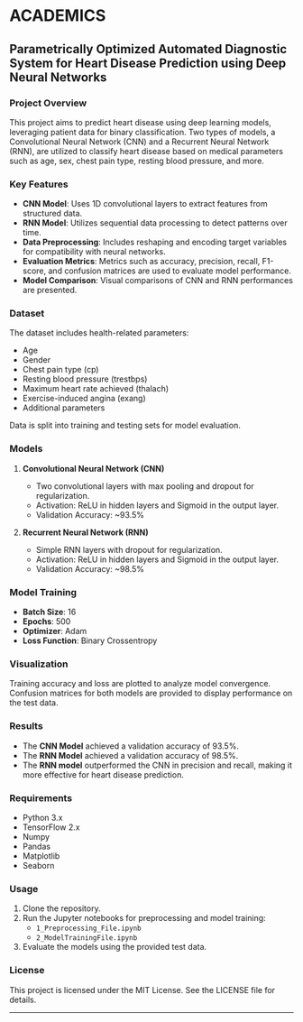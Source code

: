 # ACADEMICS
## Parametrically Optimized Automated Diagnostic System for Heart Disease Prediction using Deep Neural Networks

### Project Overview
This project aims to predict heart disease using deep learning models, leveraging patient data for binary classification. Two types of models, a Convolutional Neural Network (CNN) and a Recurrent Neural Network (RNN), are utilized to classify heart disease based on medical parameters such as age, sex, chest pain type, resting blood pressure, and more.

### Key Features
- **CNN Model**: Uses 1D convolutional layers to extract features from structured data.
- **RNN Model**: Utilizes sequential data processing to detect patterns over time.
- **Data Preprocessing**: Includes reshaping and encoding target variables for compatibility with neural networks.
- **Evaluation Metrics**: Metrics such as accuracy, precision, recall, F1-score, and confusion matrices are used to evaluate model performance.
- **Model Comparison**: Visual comparisons of CNN and RNN performances are presented.

### Dataset
The dataset includes health-related parameters:
- Age
- Gender
- Chest pain type (cp)
- Resting blood pressure (trestbps)
- Maximum heart rate achieved (thalach)
- Exercise-induced angina (exang)
- Additional parameters

Data is split into training and testing sets for model evaluation.

### Models

1. **Convolutional Neural Network (CNN)**
   - Two convolutional layers with max pooling and dropout for regularization.
   - Activation: ReLU in hidden layers and Sigmoid in the output layer.
   - Validation Accuracy: ~93.5%

2. **Recurrent Neural Network (RNN)**
   - Simple RNN layers with dropout for regularization.
   - Activation: ReLU in hidden layers and Sigmoid in the output layer.
   - Validation Accuracy: ~98.5%

### Model Training
- **Batch Size**: 16
- **Epochs**: 500
- **Optimizer**: Adam
- **Loss Function**: Binary Crossentropy

### Visualization
Training accuracy and loss are plotted to analyze model convergence. Confusion matrices for both models are provided to display performance on the test data.

### Results
- The **CNN Model** achieved a validation accuracy of 93.5%.
- The **RNN Model** achieved a validation accuracy of 98.5%.
- The **RNN model** outperformed the CNN in precision and recall, making it more effective for heart disease prediction.

### Requirements
- Python 3.x
- TensorFlow 2.x
- Numpy
- Pandas
- Matplotlib
- Seaborn

### Usage
1. Clone the repository.
2. Run the Jupyter notebooks for preprocessing and model training:
   - `1_Preprocessing_File.ipynb`
   - `2_ModelTrainingFile.ipynb`
3. Evaluate the models using the provided test data.

### License
This project is licensed under the MIT License. See the LICENSE file for details.

---

